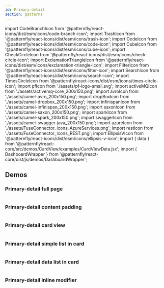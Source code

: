 ```yaml
---
id: Primary-detail
section: patterns
---
```


import CodeBranchIcon from '@patternfly/react-icons/dist/esm/icons/code-branch-icon';
import TrashIcon from '@patternfly/react-icons/dist/esm/icons/trash-icon';
import CodeIcon from '@patternfly/react-icons/dist/esm/icons/code-icon';
import CubeIcon from '@patternfly/react-icons/dist/esm/icons/cube-icon';
import CheckCircleIcon from '@patternfly/react-icons/dist/esm/icons/check-circle-icon';
import ExclamationTriangleIcon from '@patternfly/react-icons/dist/esm/icons/exclamation-triangle-icon';
import FilterIcon from '@patternfly/react-icons/dist/esm/icons/filter-icon';
import SearchIcon from '@patternfly/react-icons/dist/esm/icons/search-icon';
import TimesCircleIcon from '@patternfly/react-icons/dist/esm/icons/times-circle-icon';
import pfIcon from './assets/pf-logo-small.svg';
import activeMQIcon from './assets/activemq-core_200x150.png';
import avroIcon from './assets/camel-avro_200x150.png';
import dropBoxIcon from './assets/camel-dropbox_200x150.png';
import infinispanIcon from './assets/camel-infinispan_200x150.png';
import saxonIcon from './assets/camel-saxon_200x150.png';
import sparkIcon from './assets/camel-spark_200x150.png';
import swaggerIcon from './assets/camel-swagger-java_200x150.png';
import azureIcon from './assets/FuseConnector_Icons_AzureServices.png';
import restIcon from './assets/FuseConnector_Icons_REST.png';
import EllipsisVIcon from '@patternfly/react-icons/dist/esm/icons/ellipsis-v-icon';
import { data } from '@patternfly/react-core/src/demos/CardView/examples/CardViewData.jsx';
import { DashboardWrapper } from '@patternfly/react-core/dist/js/demos/DashboardWrapper';

## Demos

### Primary-detail full page

```js file="./examples/PrimaryDetail/PrimaryDetailFullPage.tsx" isFullscreen
```

### Primary-detail content padding

```js file="./examples/PrimaryDetail/PrimaryDetailContentPadding.tsx" isFullscreen

```

### Primary-detail card view

```js file="./examples/PrimaryDetail/PrimaryDetailCardView.tsx" isFullscreen
```

### Primary-detail simple list in card

```js file="./examples/PrimaryDetail/PrimaryDetailSimpleListInCard.tsx" isFullscreen
```

### Primary-detail data list in card

```js file="./examples/PrimaryDetail/PrimaryDetailDataListInCard.tsx" isFullscreen
```

### Primary-detail inline modifier

```js file="./examples/PrimaryDetail/PrimaryDetailInlineModifier.tsx" isFullscreen

```
